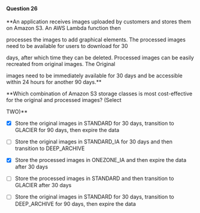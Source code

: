 #### Question  26


**An application receives images uploaded by customers and stores them on Amazon S3. An AWS Lambda function then

processes the images to add graphical elements. The processed images need to be available for users to download for 30

days, after which time they can be deleted. Processed images can be easily recreated from original images. The Original

images need to be immediately available for 30 days and be accessible within 24 hours for another 90 days.**


**Which combination of Amazon S3 storage classes is most cost-effective for the original and processed images? (Select

TWO)**


- [x] Store the original images in STANDARD for 30 days, transition to GLACIER for 90 days, then expire the data


- [ ] Store the original images in STANDARD_IA for 30 days and then transition to DEEP_ARCHIVE


- [x] Store the processed images in ONEZONE_IA and then expire the data after 30 days


- [ ] Store the processed images in STANDARD and then transition to GLACIER after 30 days


- [ ] Store the original images in STANDARD for 30 days, transition to DEEP_ARCHIVE for 90 days, then expire the data

